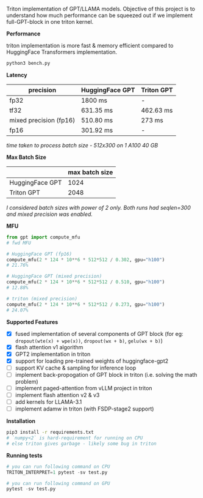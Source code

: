 Triton implementation of GPT/LLAMA models. Objective of this project is to understand how much performance can be squeezed out if we implement full-GPT-block in one triton kernel.

**Performance**

triton implementation is more fast & memory efficient compared to HuggingFace Transformers implementation.

```bash
python3 bench.py
```

**Latency**

| precision              | HuggingFace GPT | Triton GPT |
|------------------------|-----------------|------------|
| fp32                   | 1800 ms         | -          |
| tf32                   | 631.35 ms       | 462.63 ms  |
| mixed precision (fp16) | 510.80 ms       | 273 ms     |
| fp16                   | 301.92 ms       | -          |
_time taken to process batch size - 512x300 on 1 A100 40 GB_

 **Max Batch Size**

|                        | max batch size |
|------------------------|----------------|
| HuggingFace GPT        | 1024           |
| Triton GPT             | 2048           |

_I considered batch sizes with power of 2 only. Both runs had seqlen=300 and mixed precision was enabled._

**MFU**

```python
from gpt import compute_mfu
# fwd MFU

# HuggingFace GPT (fp16)
compute_mfu(2 * 124 * 10**6 * 512*512 / 0.302, gpu="h100")
# 21.76%

# HuggingFace GPT (mixed precision)
compute_mfu(2 * 124 * 10**6 * 512*512 / 0.510, gpu="h100")
# 12.88%

# triton (mixed precision)
compute_mfu(2 * 124 * 10**6 * 512*512 / 0.273, gpu="h100")
# 24.07%
```

**Supported Features**
* [x] fused implementation of several components of GPT block (for eg: `dropout(wte(x) + wpe(x))`, `dropout(wx + b)`, `gelu(wx + b)`)
* [x] flash attention v1 algorithm
* [x] GPT2 implementation in triton
* [x] support for loading pre-trained weights of huggingface-gpt2
* [ ] support KV cache & sampling for inference loop
* [ ] implement back-propogation of GPT block in triton (i.e. solving the math problem)
* [ ] implement paged-attention from vLLM project in triton
* [ ] implement flash attention v2 & v3
* [ ] add kernels for LLAMA-3.1
* [ ] implement adamw in triton (with FSDP-stage2 support)

**Installation**

```bash
pip3 install -r requirements.txt
# `numpy<2` is hard-requirement for running on CPU
# else triton gives garbage - likely some bug in triton
```

**Running tests**

```python
# you can run following command on CPU
TRITON_INTERPRET=1 pytest -sv test.py

# you can run following command on GPU
pytest -sv test.py
```
